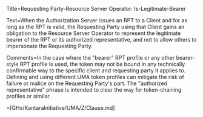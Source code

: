 Title=Requesting Party-Resource Server Operator: Is-Legitimate-Bearer

Text=When the Authorization Server issues an RPT to a Client and for as long as the RPT is valid, the Requesting Party using that Client gains an obligation to the Resource Server Operator to represent the legitimate bearer of the RPT or its authorized representative, and not to allow others to impersonate the Requesting Party.

Comments=In the case where the "bearer" RPT profile or any other bearer-style RPT profile is used, the token may not be bound in any technically confirmable way to the specific client and requesting party it applies to. Defining and using different UMA token profiles can mitigate the risk of failure or malice on the Requesting Party's part. The "authorized representative" phrase is intended to clear the way for token-chaining profiles or similar.

=[GHx/KantaraInitiative/UMA/Z/Clause.md]


